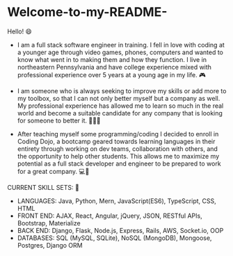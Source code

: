 # Welcome-to-my-README-
Hello! 😄

- I am a full stack software engineer in training. I fell in love with coding at a younger age through video games, phones, computers and wanted to know what went in to making them and how they function. I live in northeastern Pennsylvania and have college experience mixed with professional experience over 5 years at a young age in my life. 🎮

- I am someone who is always seeking to improve my skills or add more to my toolbox, so that I can not only better myself but a company as well. My professional experience has allowed me to learn so much in the real world and become a suitable candidate for any company that is looking for someone to better it. 👨🏻‍💻

- After teaching myself some programming/coding I decided to enroll in Coding Dojo, a bootcamp geared towards learning languages in their entirety through working on dev teams, collaboration with others, and the opportunity to help other students. This allows me to maximize my potential as a full stack developer and engineer to be prepared to work for a great company. 💻📱

CURRENT SKILL SETS:   👾
- LANGUAGES: Java, Python, Mern, JavaScript(ES6), TypeScript, CSS, HTML
- FRONT END: AJAX, React, Angular, jQuery, JSON, RESTful APIs, Bootstrap, Materialize
- BACK END: Django, Flask, Node.js, Express, Rails, AWS, Socket.io, OOP
- DATABASES: SQL (MySQL, SQLite), NoSQL (MongoDB), Mongoose, Postgres, Django ORM
       
       
       
     
